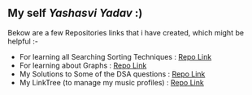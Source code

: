 ## My self $Yashasvi$ $Yadav$ :)

Bekow are a few Repositories links that i have created, which might be helpful :- 

- For learning all Searching Sorting Techniques : [Repo Link](https://github.com/yashasviyadav1/Searching-Sorting)
- For learning about Graphs : [Repo Link](https://github.com/yashasviyadav1/Graphs)
- My Solutions to Some of the DSA questions : [Repo Link](https://github.com/yashasviyadav1/DSA-Questions)
- My LinkTree (to manage my music profiles) : [Repo Link](https://github.com/yashasviyadav1/linktree)

<!---
yashasviyadav1/yashasviyadav1 is a ✨ special ✨ repository because its `README.md` (this file) appears on your GitHub profile.
You can click the Preview link to take a look at your changes.
--->
